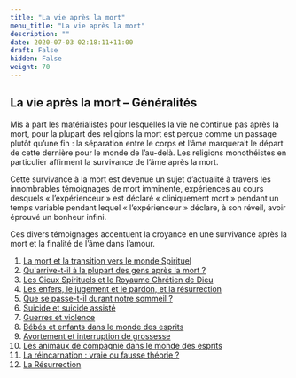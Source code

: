 ```yaml
---
title: "La vie après la mort"
menu_title: "La vie après la mort"
description: ""
date: 2020-07-03 02:18:11+11:00
draft: False
hidden: False
weight: 70
---
```

## La vie après la mort – Généralités

Mis à part les matérialistes pour lesquelles la vie ne continue pas après la mort, pour la plupart des religions la mort est perçue comme un passage plutôt qu’une fin : la séparation entre le corps et l’âme marquerait le départ de cette dernière pour le monde de l’au-delà. Les religions monothéistes en particulier affirment la survivance de l’âme après la mort.

Cette survivance à la mort est devenue un sujet d’actualité à travers les innombrables témoignages de mort imminente, expériences au cours desquels « l’expérienceur » est déclaré « cliniquement mort » pendant un temps variable pendant lequel « l’expérienceur » déclare, à son réveil, avoir éprouvé un bonheur infini.

Ces divers témoignages accentuent la croyance en une survivance après la mort et la finalité de l’âme dans l’amour.

1. [La mort et la transition vers le monde Spirituel](/7-fr-life-after-death/7-1-fr-death-and-passing-over/)
2. [Qu'arrive-t-il à la plupart des gens après la mort ?](/7-fr-life-after-death/7-2-fr-what-happens-to-most-people-after-death//)
3. [Les Cieux Spirituels et le Royaume Chrétien de Dieu](/7-fr-life-after-death/7-3-fr-the-spirit-heavens-and-the-christian-kingdom-of-god/)
4. [Les enfers, le jugement et le pardon, et la résurrection](/7-fr-life-after-death/7-4-fr-the-hells-judgement-forgiveness-and-the-resurrection/)
5. [Que se passe-t-il durant notre sommeil ?](/7-fr-life-after-death/7-5-fr-what-happens-when-we-sleep/)
6. [Suicide et suicide assisté](/7-fr-life-after-death/7-6-fr-suicide-and-assisted-suicide/)
7. [Guerres et violence](/7-fr-life-after-death/7-7-fr-wars-and-violence/)
8. [Bébés et enfants dans le monde des esprits](/7-fr-life-after-death/7-8-fr-babies-and-children-in-the-spirit-world/)
9. [Avortement et interruption de grossesse](/7-fr-life-after-death/7-9-fr-abortion-and-termination-of-pregnancy/)
10. [Les animaux de compagnie dans le monde des esprits](/7-fr-life-after-death/7-10-fr-pets-in-the-spirit-world/)
11. [La réincarnation : vraie ou fausse théorie ?](/7-fr-life-after-death/7-11-fr-reincarnation-true-or-false-theory/)
12. [La Résurrection](/7-fr-life-after-death/7-12-fr-resurrection/)
